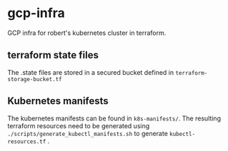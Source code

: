 # gcp-infra
GCP infra for robert's kubernetes cluster in terraform.

## terraform state files
The .state files are stored in a secured bucket defined in `terraform-storage-bucket.tf`

## Kubernetes manifests 
The kubernetes manifests can be found in `k8s-manifests/`.
The resulting terraform resources need to be generated using `./scripts/generate_kubectl_manifests.sh` to generate `kubectl-resources.tf` .